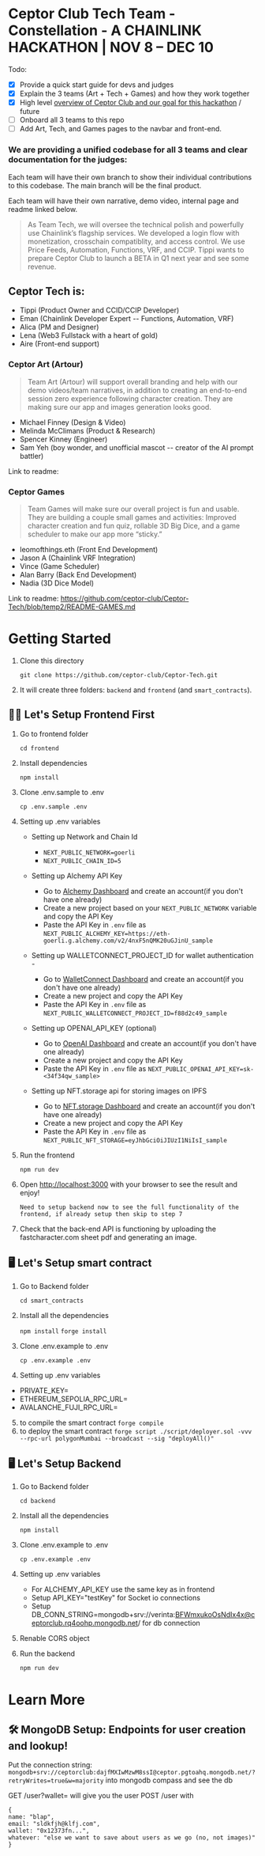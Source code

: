 # Ceptor Club Tech Team - Constellation - A CHAINLINK HACKATHON | NOV 8 – DEC 10

Todo:
- [x] Provide a quick start guide for devs and judges
- [x] Explain the 3 teams (Art + Tech + Games) and how they work together
- [x] High level [overview of Ceptor Club and our goal for this hackathon](https://docs.google.com/document/d/1tzb8Nj6E7Tyr8YrIWLrJBskozBuCecXe3IotgcpygKo/edit?usp=sharing) / future
- [ ] Onboard all 3 teams to this repo
- [ ] Add Art, Tech, and Games pages to the navbar and front-end.

### We are providing a unified codebase for all 3 teams and clear documentation for the judges:

Each team will have their own branch to show their individual contributions to this codebase. The main branch will be the final product.

Each team will have their own narrative, demo video, internal page and readme linked below.

> As Team Tech, we will oversee the technical polish and powerfully use Chainlink’s flagship services.  We developed a login flow with monetization, crosschain compatiblity, and access control.  We use Price Feeds, Automation, Functions, VRF, and CCIP.  Tippi wants to prepare Ceptor Club to launch a BETA in Q1 next year and see some revenue.  

## Ceptor Tech is:

- Tippi (Product Owner and CCID/CCIP Developer)
- Eman (Chainlink Developer Expert -- Functions, Automation, VRF)
- Alica (PM and Designer)
- Lena (Web3 Fullstack with a heart of gold)
- Aire (Front-end support)

### Ceptor Art (Artour)

> Team Art (Artour) will support overall branding and help with our demo videos/team narratives, in addition to creating an end-to-end session zero experience following character creation. They are making sure our app and images generation looks good.

- Michael Finney (Design & Video)
- Melinda McClimans (Product & Research)
- Spencer Kinney (Engineer)
- Sam Yeh (boy wonder, and unofficial mascot -- creator of the AI prompt battler)

Link to readme:

### Ceptor Games

> Team Games will make sure our overall project is fun and usable.  They are building a couple small games and activities: Improved character creation and fun quiz, rollable 3D Big Dice, and a game scheduler to make our app more “sticky.”

- leomofthings.eth (Front End Development)
- Jason A (Chainlink VRF Integration)
- Vince (Game Scheduler)
- Alan Barry (Back End Development)
- Nadia (3D Dice Model)

Link to readme: https://github.com/ceptor-club/Ceptor-Tech/blob/temp2/README-GAMES.md

# Getting Started 

1. Clone this directory

   `git clone https://github.com/ceptor-club/Ceptor-Tech.git`

2. It will create three folders: `backend` and `frontend` (and `smart_contracts`).

## 🧑‍💻 Let's Setup Frontend First 

1. Go to frontend folder

   `cd frontend`

2. Install dependencies

   `npm install`

3. Clone .env.sample to .env

   `cp .env.sample .env`

4. Setting up .env variables 

   - Setting up Network and Chain Id
      
     - `NEXT_PUBLIC_NETWORK=goerli`
     - `NEXT_PUBLIC_CHAIN_ID=5`

   - Setting up Alchemy API Key

     - Go to [Alchemy Dashboard](https://dashboard.alchemy.com/) and create an account(if you don't have one already)
     - Create a new project based on your `NEXT_PUBLIC_NETWORK` variable and copy the API Key
     - Paste the API Key in `.env` file as `NEXT_PUBLIC_ALCHEMY_KEY=https://eth-goerli.g.alchemy.com/v2/4nxF5nQMK20uGJinU_sample`

   - Setting up WALLETCONNECT_PROJECT_ID for wallet authentication -

     - Go to [WalletConnect Dashboard](https://cloud.walletconnect.com/app) and create an account(if you don't have one already)
     - Create a new project and copy the API Key
     - Paste the API Key in `.env` file as `NEXT_PUBLIC_WALLETCONNECT_PROJECT_ID=f88d2c49_sample`
     
   - Setting up OPENAI_API_KEY (optional)

     - Go to [OpenAI Dashboard](https://platform.openai.com/account/api-keys) and create an account(if you don't have one already)
     - Create a new project and copy the API Key
     - Paste the API Key in `.env` file as `NEXT_PUBLIC_OPENAI_API_KEY=sk-<34f34qw_sample>`

   - Setting up NFT.storage api for storing images on IPFS

     - Go to [NFT.storage Dashboard](https://nft.storage/) and create an account(if you don't have one already)
     - Create a new project and copy the API Key
     - Paste the API Key in `.env` file as `NEXT_PUBLIC_NFT_STORAGE=eyJhbGciOiJIUzI1NiIsI_sample`

5. Run the frontend
   
      `npm run dev`

6. Open [http://localhost:3000](http://localhost:3000) with your browser to see the result and enjoy!

    `Need to setup backend now to see the full functionality of the frontend, if already setup then skip to step 7`

7. Check that the back-end API is functioning by uploading the fastcharacter.com sheet pdf and generating an image.


## 🖥️ Let's Setup smart contract 

1. Go to Backend folder

   `cd smart_contracts`

2. Install all the dependencies

   `npm install`
   `forge install`

3. Clone .env.example to .env

   `cp .env.example .env`

4. Setting up .env variables
 
  - PRIVATE_KEY=
- ETHEREUM_SEPOLIA_RPC_URL= 
 - AVALANCHE_FUJI_RPC_URL= 

5. to compile the smart contract
 `forge compile`
6. to deploy the smart contract
 `forge script ./script/deployer.sol -vvv --rpc-url polygonMumbai --broadcast --sig "deployAll()" `

## 🖥️ Let's Setup Backend

1. Go to Backend folder

   `cd backend`

2. Install all the dependencies

   `npm install`

3. Clone .env.example to .env

   `cp .env.example .env`

4. Setting up .env variables
 
   - For ALCHEMY_API_KEY use the same key as in frontend
   - Setup API_KEY="testKey" for Socket io connections
   - Setup DB_CONN_STRING=mongodb+srv://verinta:BFWmxukoOsNdIx4x@ceptorclub.rq4oohp.mongodb.net/ for db connection

5. Renable CORS object 

6. Run the backend

   `npm run dev`

# Learn More 

## **🛠️ MongoDB Setup: Endpoints for user creation and lookup!**

Put the connection string: `mongodb+srv://ceptorclub:dajfMXIwMzwM8ssI@ceptor.pgtoahq.mongodb.net/?retryWrites=true&w=majority` into mongodb compass and see the db

GET /user?wallet=<wallet0x> will give you the user
POST /user with

```
{
name: "blap",
email: "sldkfjh@klfj.com",
wallet: "0x12373fn...",
whatever: "else we want to save about users as we go (no, not images)"
}
```
